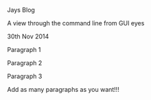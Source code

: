 
Jays Blog

A view through the command line from GUI eyes

30th Nov 2014

Paragraph 1

Paragraph 2

Paragraph 3

Add as many paragraphs as you want!!!


